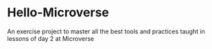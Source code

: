 # Hello-Microverse
An exercise project to master all the best tools and practices taught in lessons of day 2 at Microverse
